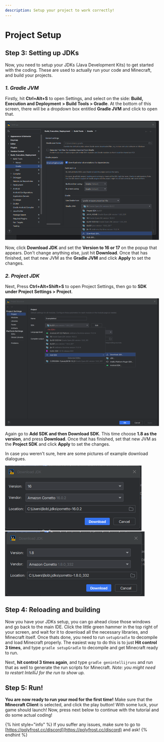 ```yaml
---
description: Setup your project to work correctly!
---
```


# Project Setup

## Step 3: Setting up JDKs

Now, you need to setup your JDKs (Java Development Kits) to get started with the coding. These are used to actually run your code and Minecraft, and build your projects.

### _1. Gradle JVM_

Firstly, hit **Ctrl+Alt+S** to open Settings, and select on the side: **Build, Execution and Deployment** **> Build Tools > Gradle**. At the bottom of this screen, there will be a dropdown box entitled **Gradle JVM** and click to open that.

![Gradle JVM settings](../.gitbook/assets/image.png)

Now, click **Download JDK** and set the **Version to 16 or 17** on the popup that appears. Don't change anything else, just hit **Download**. Once that has finished, set that new JVM as the **Gradle JVM** and click **Apply** to set the changes.

### _2. Project JDK_

Next, Press **Ctrl+Alt+Shift+S** to open Project Settings, then go to **SDK under Project Settings > Project**.

![Project SDK settings](<../.gitbook/assets/image (9) (1).png>)

Again go to **Add SDK and then Download SDK**. This time choose **1.8 as the version**, and press **Download**. Once that has finished, set that new JVM as the **Project SDK** and click **Apply** to set the changes.

In case you weren't sure, here are some pictures of example download dialogues.

![Java 16 download window (example)](<../.gitbook/assets/image (2) (1).png>) ![Java 8 download window (example)](<../.gitbook/assets/image (6) (1).png>)

## Step 4: Reloading and building

Now you have your JDKs setup, you can go ahead close those windows and go back to the main IDE. Click the little green hammer in the top right of your screen, and wait for it to download all the necessary libraries, and Minecraft itself. Once thats done, you need to run `setupGradle` to decompile and load Minecraft properly. The easiest way to do this is to just **Hit control 3 times**, and type `gradle setupGradle` to decompile and get Minecraft ready to run.

Next, **hit control 3 times again**, and type `gradle genintellijruns` and run that as well to generate the run scripts for Minecraft. _Note: you might need to restart IntelliJ for the run to show up._

## Step 5: Run!

**You are now ready to run your mod for the first time!** Make sure that the **Minecraft Client** is selected, and click the play button! With some luck, your game should launch! Now, press next below to continue with the tutorial and do some actual coding!

{% hint style="info" %}
If you suffer any issues, make sure to go to [https://polyfrost.cc/discord](https://polyfrost.cc/discord) and ask!
{% endhint %}
